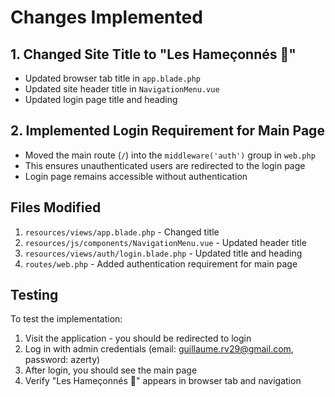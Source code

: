# Changes Implemented

## 1. Changed Site Title to "Les Hameçonnés 🎣"

- Updated browser tab title in `app.blade.php`
- Updated site header title in `NavigationMenu.vue`
- Updated login page title and heading

## 2. Implemented Login Requirement for Main Page

- Moved the main route (`/`) into the `middleware('auth')` group in `web.php`
- This ensures unauthenticated users are redirected to the login page
- Login page remains accessible without authentication

## Files Modified

1. `resources/views/app.blade.php` - Changed title
2. `resources/js/components/NavigationMenu.vue` - Updated header title
3. `resources/views/auth/login.blade.php` - Updated title and heading
4. `routes/web.php` - Added authentication requirement for main page

## Testing

To test the implementation:
1. Visit the application - you should be redirected to login
2. Log in with admin credentials (email: guillaume.rv29@gmail.com, password: azerty)
3. After login, you should see the main page
4. Verify "Les Hameçonnés 🎣" appears in browser tab and navigation
